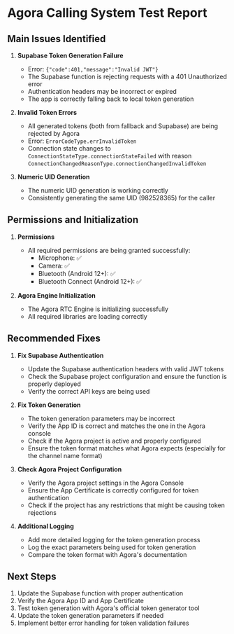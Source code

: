 # Agora Calling System Test Report

## Main Issues Identified

1. **Supabase Token Generation Failure**
   - Error: `{"code":401,"message":"Invalid JWT"}`
   - The Supabase function is rejecting requests with a 401 Unauthorized error
   - Authentication headers may be incorrect or expired
   - The app is correctly falling back to local token generation

2. **Invalid Token Errors**
   - All generated tokens (both from fallback and Supabase) are being rejected by Agora
   - Error: `ErrorCodeType.errInvalidToken`
   - Connection state changes to `ConnectionStateType.connectionStateFailed` with reason `ConnectionChangedReasonType.connectionChangedInvalidToken`

3. **Numeric UID Generation**
   - The numeric UID generation is working correctly
   - Consistently generating the same UID (982528365) for the caller

## Permissions and Initialization

1. **Permissions**
   - All required permissions are being granted successfully:
     - Microphone: ✅
     - Camera: ✅
     - Bluetooth (Android 12+): ✅
     - Bluetooth Connect (Android 12+): ✅

2. **Agora Engine Initialization**
   - The Agora RTC Engine is initializing successfully
   - All required libraries are loading correctly

## Recommended Fixes

1. **Fix Supabase Authentication**
   - Update the Supabase authentication headers with valid JWT tokens
   - Check the Supabase project configuration and ensure the function is properly deployed
   - Verify the correct API keys are being used

2. **Fix Token Generation**
   - The token generation parameters may be incorrect
   - Verify the App ID is correct and matches the one in the Agora console
   - Check if the Agora project is active and properly configured
   - Ensure the token format matches what Agora expects (especially for the channel name format)

3. **Check Agora Project Configuration**
   - Verify the Agora project settings in the Agora Console
   - Ensure the App Certificate is correctly configured for token authentication
   - Check if the project has any restrictions that might be causing token rejections

4. **Additional Logging**
   - Add more detailed logging for the token generation process
   - Log the exact parameters being used for token generation
   - Compare the token format with Agora's documentation

## Next Steps

1. Update the Supabase function with proper authentication
2. Verify the Agora App ID and App Certificate
3. Test token generation with Agora's official token generator tool
4. Update the token generation parameters if needed
5. Implement better error handling for token validation failures 
